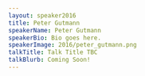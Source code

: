 ```yaml
---
layout: speaker2016
title: Peter Gutmann
speakerName: Peter Gutmann
speakerBio: Bio goes here.
speakerImage: 2016/peter_gutmann.png
talkTitle: Talk Title TBC
talkBlurb: Coming Soon!
---
```

